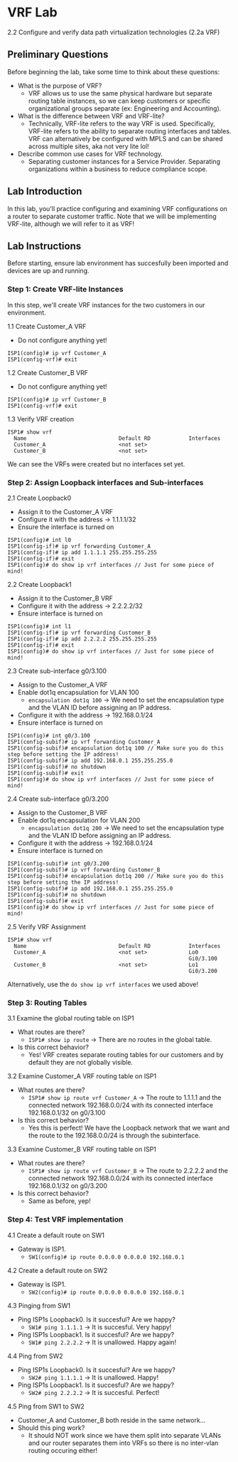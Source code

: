 # VRF Lab
2.2 Configure and verify data path virtualization technologies (2.2a VRF)

## Preliminary Questions
Before beginning the lab, take some time to think about these questions:
- What is the purpose of VRF?
    - VRF allows us to use the same physical hardware but separate routing table instances, so we can keep customers or specific organizational groups separate (ex: Engineering and Accounting).
- What is the difference between VRF and VRF-lite?
    - Technically, VRF-lite refers to the way VRF is used. Specifically, VRF-lite refers to the ability to separate routing interfaces and tables. VRF can alternatively be configured with MPLS and can be shared across multiple sites, aka not very lite lol!
- Describe common use cases for VRF technology.
    - Separating customer instances for a Service Provider. Separating organizations within a business to reduce compliance scope.


## Lab Introduction
In this lab, you'll practice configuring and examining VRF configurations on a router to separate customer traffic. Note that we will be implementing VRF-lite, although we will refer to it as VRF!

## Lab Instructions
Before starting, ensure lab environment has succesfully been imported and devices are up and running.

### Step 1: Create VRF-lite Instances
In this step, we'll create VRF instances for the two customers in our environment.

1.1 Create Customer_A VRF
- Do not configure anything yet!
  
```
ISP1(config)# ip vrf Customer_A
ISP1(config-vrf)# exit
```

1.2 Create Customer_B VRF
- Do not configure anything yet!
  
```
ISP1(config)# ip vrf Customer_B
ISP1(config-vrf)# exit
```

1.3 Verify VRF creation
```
ISP1# show vrf
  Name                             Default RD            Interfaces
  Customer_A                       <not set>             
  Customer_B                       <not set> 
```

We can see the VRFs were created but no interfaces set yet.

### Step 2: Assign Loopback interfaces and Sub-interfaces

2.1 Create Loopback0
- Assign it to the Customer_A VRF
- Configure it with the address -> 1.1.1.1/32
- Ensure the interface is turned on

```
ISP1(config)# int l0
ISP1(config-if)# ip vrf forwarding Customer_A
ISP1(config-if)# ip add 1.1.1.1 255.255.255.255
ISP1(config-if)# exit
ISP1(config)# do show ip vrf interfaces // Just for some piece of mind!
```

2.2 Create Loopback1
- Assign it to the Customer_B VRF
- Configure it with the address -> 2.2.2.2/32
- Ensure interface is turned on

```
ISP1(config)# int l1
ISP1(config-if)# ip vrf forwarding Customer_B
ISP1(config-if)# ip add 2.2.2.2 255.255.255.255
ISP1(config-if)# exit
ISP1(config)# do show ip vrf interfaces // Just for some piece of mind!
```

2.3 Create sub-interface g0/3.100
- Assign to the Customer_A VRF
- Enable dot1q encapsulation for VLAN 100
    - ```encapsulation dot1q 100``` -> We need to set the encapsulation type and the VLAN ID before assigning an IP address.
- Configure it with the address -> 192.168.0.1/24
- Ensure interface is turned on

```
ISP1(config)# int g0/3.100
ISP1(config-subif)# ip vrf forwarding Customer_A
ISP1(config-subif)# encapsulation dot1q 100 // Make sure you do this step before setting the IP address!
ISP1(config-subif)# ip add 192.168.0.1 255.255.255.0
ISP1(config-subif)# no shutdown
ISP1(config-subif)# exit
ISP1(config)# do show ip vrf interfaces // Just for some piece of mind!
```

2.4 Create sub-interface g0/3.200
- Assign to the Customer_B VRF
- Enable dot1q encapsulation for VLAN 200
  - ```encapsulation dot1q 200``` -> We need to set the encapsulation type and the VLAN ID before assigning an IP address.
- Configure it with the address -> 192.168.0.1/24
- Ensure interface is turned on

```
ISP1(config-subif)# int g0/3.200 
ISP1(config-subif)# ip vrf forwarding Customer_B
ISP1(config-subif)# encapsulation dot1q 200 // Make sure you do this step before setting the IP address!
ISP1(config-subif)# ip add 192.168.0.1 255.255.255.0
ISP1(config-subif)# no shutdown
ISP1(config-subif)# exit
ISP1(config)# do show ip vrf interfaces // Just for some piece of mind!
```

2.5 Verify VRF Assignment

```
ISP1# show vrf
  Name                             Default RD            Interfaces
  Customer_A                       <not set>             Lo0
                                                         Gi0/3.100
  Customer_B                       <not set>             Lo1
                                                         Gi0/3.200
```
Alternatively, use the ```do show ip vrf interfaces``` we used above!
  
### Step 3: Routing Tables

3.1 Examine the global routing table on ISP1
- What routes are there?
    - ```ISP1# show ip route``` -> There are no routes in the global table.
- Is this correct behavior?
    - Yes! VRF creates separate routing tables for our customers and by default they are not globally visible.
 

3.2 Examine Customer_A VRF routing table on ISP1
- What routes are there?
    - ```ISP1# show ip route vrf Customer_A``` -> The route to 1.1.1.1 and the connected network 192.168.0.0/24 with its connected interface 192.168.0.1/32 on g0/3.100
- Is this correct behavior?
    - Yes this is perfect! We have the Loopback network that we want and the route to the 192.168.0.0/24 is through the subinterface.

3.3 Examine Customer_B VRF routing table on ISP1
- What routes are there?
    - ```ISP1# show ip route vrf Customer_B``` -> The route to 2.2.2.2 and the connected network 192.168.0.0/24 with its connected interface 192.168.0.1/32 on g0/3.200
- Is this correct behavior?
    - Same as before, yep!

### Step 4: Test VRF implementation

4.1 Create a default route on SW1
- Gateway is ISP1.
    - ```SW1(config)# ip route 0.0.0.0 0.0.0.0 192.168.0.1```

4.2 Create a default route on SW2
- Gateway is ISP1.
    - ```SW2(config)# ip route 0.0.0.0 0.0.0.0 192.168.0.1```

4.3 Pinging from SW1
- Ping ISP1s Loopback0. Is it succesful? Are we happy?
    - ```SW1# ping 1.1.1.1``` -> It is succesful. Very happy!
- Ping ISP1s Loopback1. Is it succesful? Are we happy?
    - ```SW1# ping 2.2.2.2``` -> It is unallowed. Happy again! 

4.4 Ping from SW2
- Ping ISP1s Loopback0. Is it succesful? Are we happy?
    - ```SW2# ping 1.1.1.1``` -> It is unallowed. Happy!
- Ping ISP1s Loopback1. Is it succesful? Are we happy?
    - ```SW2# ping 2.2.2.2``` -> It is succesful. Perfect!

4.5 Ping from SW1 to SW2
- Customer_A and Customer_B both reside in the same network...
- Should this ping work?
    - It should NOT work since we have them split into separate VLANs and our router separates them into VRFs so there is no inter-vlan routing occuring either!
